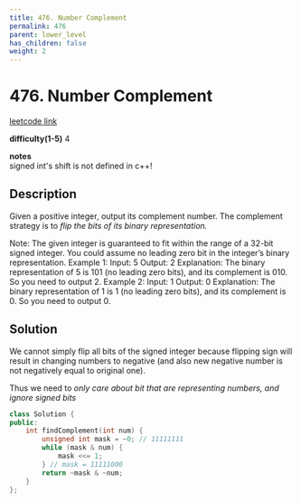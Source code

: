 ```yaml
---
title: 476. Number Complement
permalink: 476
parent: lower_level
has_children: false
weight: 2
---
```

# 476. Number Complement
[leetcode link](https://leetcode.com/problems/number-complement/)

**difficulty(1-5)** 
4

**notes**   
signed int's shift is not defined in c++!

## Description
Given a positive integer, output its complement number. The complement strategy is to *flip the bits of its binary representation.*

Note:
The given integer is guaranteed to fit within the range of a 32-bit signed integer.
You could assume no leading zero bit in the integer’s binary representation.
Example 1:
Input: 5
Output: 2
Explanation: The binary representation of 5 is 101 (no leading zero bits), and its complement is 010. So you need to output 2.
Example 2:
Input: 1
Output: 0
Explanation: The binary representation of 1 is 1 (no leading zero bits), and its complement is 0. So you need to output 0.

## Solution
We cannot simply flip all bits of the signed integer because flipping sign will 
result in changing numbers to negative (and also new negative number is not 
negatively equal to original one). 

Thus we need to *only care about bit that are representing numbers, and ignore
 signed bits*
```c++
class Solution {
public:
    int findComplement(int num) {
        unsigned int mask = ~0; // 11111111
        while (mask & num) {
            mask <<= 1;
        } // mask = 11111000 
        return ~mask & ~num;
    }
};
```

<!-- 
Default label
{: .label }

Blue label
{: .label .label-blue }

Stable
{: .label .label-green }

New release
{: .label .label-purple }

Coming soon
{: .label .label-yellow }

Deprecated
{: .label .label-red } -->
